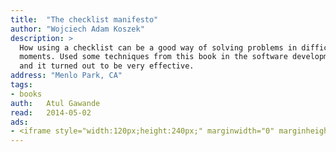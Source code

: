 ```yaml
---
title:	"The checklist manifesto"
author: "Wojciech Adam Koszek"
description: >
  How using a checklist can be a good way of solving problems in difficult
  moments. Used some techniques from this book in the software development
  and it turned out to be very effective.
address: "Menlo Park, CA"
tags:
- books
auth:	Atul Gawande
read:	2014-05-02
ads:
- <iframe style="width:120px;height:240px;" marginwidth="0" marginheight="0" scrolling="no" frameborder="0" src="//ws-na.amazon-adsystem.com/widgets/q?ServiceVersion=20070822&OneJS=1&Operation=GetAdHtml&MarketPlace=US&source=ss&ref=ss_til&ad_type=product_link&tracking_id=wkoszek08-20&marketplace=amazon&region=US&placement=B0030V0PEW&asins=B0030V0PEW&linkId=ZPVLOPMQPCBCMQH6&show_border=false&link_opens_in_new_window=true&price_color=333333&title_color=C00000&bg_color=FFFFFF"> </iframe>
---
```

